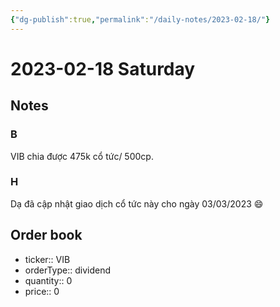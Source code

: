 ```yaml
---
{"dg-publish":true,"permalink":"/daily-notes/2023-02-18/"}
---
```


# 2023-02-18 Saturday

## Notes

### B

VIB chia được 475k cổ tức/ 500cp.

### H

Dạ đã cập nhật giao dịch cổ tức này cho ngày 03/03/2023 😄

## Order book

- ticker:: VIB
- orderType:: dividend
- quantity:: 0
- price:: 0

